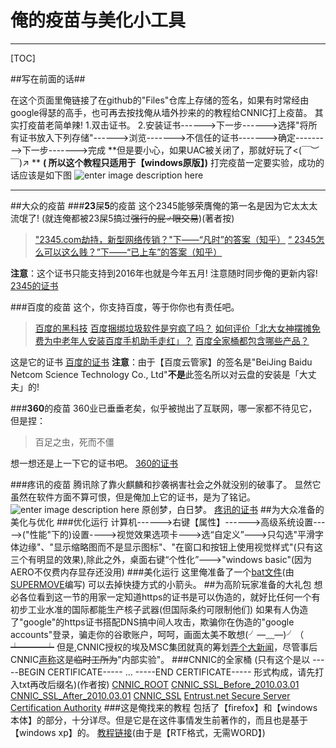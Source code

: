 俺的疫苗与美化小工具
=======


----------


[TOC]

##写在前面的话##

      

在这个页面里俺链接了在github的"Files"仓库上存储的签名，如果有时常经由google得瑟的高手，也可再去按找俺从墙外抄来的的教程给CNNIC打上疫苗。
其实打疫苗老简单辣!
1.双击证书。
2.安装证书------>下一步------>选择"将所有证书放入下列存储"------>浏览------->不信任的证书------->确定--------->下一步------->完成
**但是要小心，如果UAC被关闭了，那就好玩了<(￣︶￣)↗ **
**( 所以这个教程只适用于【windows原版】)**
打完疫苗一定要实验，成功的话应该是如下图
![enter image description here](http://himg2.huanqiu.com/attachment2010/2015/1124/20151124111709145.jpg)


----------


##大众的疫苗
###**23**屎**5**的疫苗
这个2345能够荣膺俺的第一名是因为它太太太流氓了!
(就连俺都被23屎5搞过<del>强行的屁♂眼交易</del>)(著者按)
> ["2345.com劫持，新型网络传销？"下——“凡时”的答案（知乎）](https://www.zhihu.com/question/21515163/answer/18500287)
>[“ 2345怎么可以这么贱？”下——“已上车”的答案（知乎）](https://www.zhihu.com/question/22132143/answer/29138177)

**注意**：这个证书只能支持到2016年也就是今年五月!
注意随时同步俺的更新内容!
[2345的证书](https://github.com/th00/Files/blob/master/2345%28To2016-5-23%29.cer?raw=true)

###百度的疫苗
这个，你支持百度，等于你你也有责任吧。
> [百度的黑科技](https://www.zhihu.com/question/26159910/answer/68782602)
> [百度捆绑垃圾软件是穷疯了吗？](https://www.zhihu.com/question/34870256/answer/83006115)
> [如何评价「北大女神摆摊免费为中老年人安装百度手机助手走红」？](https://www.zhihu.com/question/40657947/answer/88372918)
> [百度全家桶都包含哪些产品？](https://www.zhihu.com/question/29816213/answer/64238094)

这是它的证书
[百度的证书](https://github.com/th00/Files/blob/master/BAIDU%28To2017-2-12%29.cer?raw=true)
**注意**：由于【百度云管家】的签名是"BeiJing Baidu Netcom Science Technology Co., Ltd"**不是**此签名所以对云盘的安装是「大丈夫」的!

###**360**的疫苗
360业已垂垂老矣，似乎被抛出了互联网，哪一家都不待见它，但是捏：

> 百足之虫，死而不僵

想一想还是上一下它的证书吧。
[360的证书](https://github.com/th00/Files/blob/master/360%28To2019-3-29%29.cer?raw=true)

###疼讯的疫苗
腾讯除了靠火麒麟和抄袭祸害社会之外就没别的破事了。
显然它虽然在软件方面不算可恨，但是俺加上它的证书，是为了铭记。
![enter image description here](https://github.com/th00/Files/blob/master/f11f3a292df5e0fe57cd7bae5f6034a85fdf724c.jpg?raw=true)
原创梦，白日梦。
[疼讯的证书](https://github.com/th00/Files/blob/master/Tencent%28To2019-3-29%29.cer?raw=true)
##为大众准备的美化与优化
###优化运行
计算机------>右键【属性】------>高级系统设置----->("性能"下的)设置---->视觉效果选项卡--->选“自定义”--->只勾选"平滑字体边缘"、"显示缩略图而不是显示图标"、"在窗口和按钮上使用视觉样式"(只有这三个有明显的效果),除此之外，桌面右键“个性化”--->"windows basic"(因为AERO不仅费内存显存还没用)
###美化运行
这里俺准备了一个[bat文件](https://github.com/th00/Files/blob/master/%E5%8E%BB%E6%8E%89%E5%B0%8F%E7%AE%AD%E5%A4%B4%28%E8%AF%B7%E4%BB%A5%E7%AE%A1%E7%90%86%E5%91%98%E6%9D%83%E9%99%90%E8%BF%90%E8%A1%8C%29.bat)(由[SUPERMOVE](http://blog.sina.com.cn/s/blog_5d2ced280100ocvb.html)编写)
可以去掉快捷方式的小箭头。
##为高阶玩家准备的大礼包
想必各位看到这一节的用家一定知道https的证书是可以伪造的，就好比任何一个有初步工业水准的国际都能生产核子武器(但国际条约可限制他们)
如果有人伪造了"google"的https证书搭配DNS搞中间人攻击，欺骗你在伪造的"google accounts"登录，骗走你的谷歌账户，呵呵，画面太美不敢想(╯—﹏—)╯（ ┷━━━┷ 
但是,CNNIC授权的埃及MSC集团就真的筹划[弄个大新闻](http://www.williamlong.info/archives/4183.html)，尽管事后CNNIC[声称](http://www.cnnic.net.cn/gywm/xwzx/xwzxtzgg/201503/t20150325_52018.htm)这是<del>临时工所为</del>"内部实验"。
###CNNIC的全家桶
(只有这个是以
-----BEGIN CERTIFICATE-----
...
-----END CERTIFICATE-----
形式构成，请先打入txt再改后缀名)(作者按)
[CNNIC_ROOT](https://github.com/th00/Files/blob/master/CNNIC%20ROOT.cer)
[CNNIC_SSL_Before_2010.03.01](https://github.com/th00/Files/blob/master/CNNIC_SSL_Before_2010.03.01.cer)
[CNNIC_SSL_After_2010.03.01](https://github.com/th00/Files/blob/master/CNNIC_SSL_After_2010.03.01.cer)
[CNNIC_SSL](https://github.com/th00/Files/blob/master/CNNIC_SSL.cer)
[Entrust.net Secure Server Certification Authority](https://github.com/th00/Files/blob/master/Entrust.net%20Secure%20Server%20Certification%20Authority.cer)
###这是俺找来的教程
包括了【firefox】和【windows本体】的部分，十分详尽。但是它是在这件事情发生前著作的，而且也是基于【windows xp】的。
[教程链接](https://github.com/th00/Files/blob/master/CNNIC%E7%96%AB%E8%8B%97%E6%8E%A5%E7%A7%8D%E6%93%8D%E4%BD%9C%E6%8C%87%E5%8D%97.rtf?raw=true)(由于是【RTF格式，无需WORD】)






